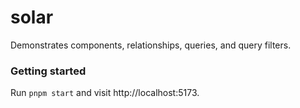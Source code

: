 # solar

Demonstrates components, relationships, queries, and query filters.

### Getting started

Run `pnpm start` and visit http://localhost:5173.
